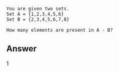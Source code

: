 ```
You are given two sets.
Set A = {1,2,3,4,5,6}
Set B = {2,3,4,5,6,7,8}

How many elements are present in A - B?
```

## Answer

1
